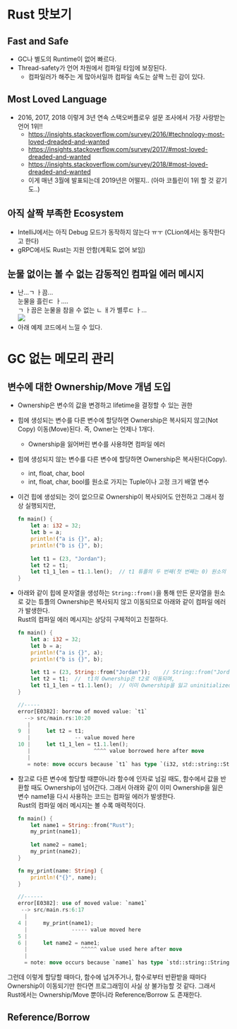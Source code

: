 # Rust 맛보기

## Fast and Safe

- GC나 별도의 Runtime이 없어 빠르다.
- Thread-safety가 언어 차원에서 컴파일 타임에 보장된다.
    - 컴파일러가 해주는 게 많아서일까 컴파일 속도는 살짝 느린 감이 있다.
    
## Most Loved Language

- 2016, 2017, 2018 이렇게 3년 연속 스택오버플로우 설문 조사에서 가장 사랑받는 언어 1위!!
    - https://insights.stackoverflow.com/survey/2016/#technology-most-loved-dreaded-and-wanted
    - https://insights.stackoverflow.com/survey/2017/#most-loved-dreaded-and-wanted
    - https://insights.stackoverflow.com/survey/2018/#most-loved-dreaded-and-wanted
    - 이게 매년 3월에 발표되는데 2019년은 어떨지.. (아마 코틀린이 1위 할 것 같기도..)
    
## 아직 살짝 부족한 Ecosystem

- IntelliJ에서는 아직 Debug 모드가 동작하지 않는다 ㅠㅜ (CLion에서는 동작한다고 한다)
- gRPC에서도 Rust는 지원 안함(계획도 없어 보임)

## 눈물 없이는 볼 수 없는 감동적인 컴파일 에러 메시지

- 난...ㄱ ㅏ끔...  
눈물을 흘린ㄷ ㅏ....  
ㄱ ㅏ끔은 눈물을 참을 수 없는 ㄴ ㅐ가 별루ㄷ ㅏ...  
![](http://img.etnews.com/news/article/2017/09/03/cms_temp_article_03185806264686.jpg)
- 아래 예제 코드에서 느낄 수 있다.

# GC 없는 메모리 관리

## 변수에 대한 Ownership/Move 개념 도입

- Ownership은 변수의 값을 변경하고 lifetime을 결정할 수 있는 권한
- 힙에 생성되는 변수를 다른 변수에 할당하면 Ownership은 복사되지 않고(Not Copy) 이동(Move)된다. 즉, Owner는 언제나 1개다.
    - Ownership을 잃어버린 변수를 사용하면 컴파일 에러
- 힙에 생성되지 않는 변수를 다른 변수에 할당하면 Ownership은 복사된다(Copy).
    - int, float, char, bool
    - int, float, char, bool를 원소로 가지는 Tuple이나 고정 크기 배열 변수

- 이건 힙에 생성되는 것이 없으므로 Ownership이 복사되어도 안전하고 그래서 정상 실행되지만,
    ```rust
    fn main() {
        let a: i32 = 32;
        let b = a;
        println!("a is {}", a);
        println!("b is {}", b);
        
        let t1 = (23, "Jordan");
        let t2 = t1;
        let t1_1_len = t1.1.len();  // t1 튜플의 두 번째(첫 번째는 0) 원소의 길이
    }
    ```

- 아래와 같이 힙에 문자열을 생성하는 `String::from()`을 통해 만든 문자열을 원소로 갖는 튜플의 Ownership은 복사되지 않고 이동되므로 아래와 같이 컴파일 에러가 발생한다.  
Rust의 컴파일 에러 메시지는 상당히 구체적이고 친절하다.
    ```rust
    fn main() {
        let a: i32 = 32;
        let b = a;
        println!("a is {}", a);
        println!("b is {}", b);
        
        let t1 = (23, String::from("Jordan"));    // String::from("Jordan")은 힙에 생성되므로
        let t2 = t1;  //  t1의 Ownership은 t2로 이동되며, 
        let t1_1_len = t1.1.len();  // 이미 Ownership을 잃고 uninitialized 된 t1을 사용하려고 하면 컴파일 에러 발생
    }

    //-----
    error[E0382]: borrow of moved value: `t1`
      --> src/main.rs:10:20
       |
    9  |     let t2 = t1;
       |              -- value moved here
    10 |     let t1_1_len = t1.1.len();
       |                    ^^^^ value borrowed here after move
       |
       = note: move occurs because `t1` has type `(i32, std::string::String)`, which does not implement the `Copy` trait
    ```

- 참고로 다른 변수에 할당할 때뿐아니라 함수에 인자로 넘길 때도, 함수에서 값을 반환할 때도 Ownership이 넘어간다. 그래서 아래와 같이 이미 Ownership을 잃은 변수 name1을 다시 사용하는 코드는 컴파일 에러가 발생한다.  
Rust의 컴파일 에러 메시지는 볼 수록 매력적이다.

    ```rust
    fn main() {
        let name1 = String::from("Rust");    
        my_print(name1);
        
        let name2 = name1;    
        my_print(name2);
    }

    fn my_print(name: String) {
        println!("{}", name);
    }

    //------
    error[E0382]: use of moved value: `name1`
     --> src/main.rs:6:17
      |
    4 |     my_print(name1);
      |              ----- value moved here
    5 |     
    6 |     let name2 = name1;
      |                 ^^^^^ value used here after move
      |
      = note: move occurs because `name1` has type `std::string::String`, which does not implement the `Copy` trait
    ```

그런데 이렇게 할당할 때마다, 함수에 넘겨주거나, 함수로부터 반환받을 때마다 Ownership이 이동되기만 한다면 프로그래밍이 사실 상 불가능할 것 같다. 그래서 Rust에서는 Ownership/Move 뿐아니라 Reference/Borrow 도 존재한다.

## Reference/Borrow




